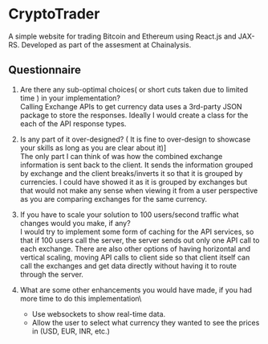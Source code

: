 # CryptoTrader
A simple website for trading Bitcoin and Ethereum using React.js and JAX-RS. Developed as part of the assesment at Chainalysis.


## Questionnaire
1. Are there any sub-optimal choices( or short cuts taken due to limited time ) in your implementation?\
Calling Exchange APIs to get currency data uses a 3rd-party JSON package to store the responses. Ideally I would create a class for the each of the API response types.

2. Is any part of it over-designed? ( It is fine to over-design to showcase your skills as long as you are clear about it)]\
The only part I can think of was how the combined exchange information is sent back to the client. It sends the information grouped by exchange and the client breaks/inverts it so that it is grouped by currencies. I could have showed it as it is grouped by exchanges but that would not make any sense when viewing it from a user perspective as you are comparing exchanges for the same currency.

3. If you have to scale your solution to 100 users/second traffic what changes would you make, if any?\
I would try to implement some form of caching for the API services, so that if 100 users call the server, the server sends out only one API call to each exchange. There are also other options of having horizontal and vertical scaling, moving API calls to client side so that client itself can call the exchanges and get data directly without having it to route through the server.

4. What are some other enhancements you would have made, if you had more time to do this implementation\
    - Use websockets to show real-time data.
    - Allow the user to select what currency they wanted to see the prices in (USD, EUR, INR, etc.)
